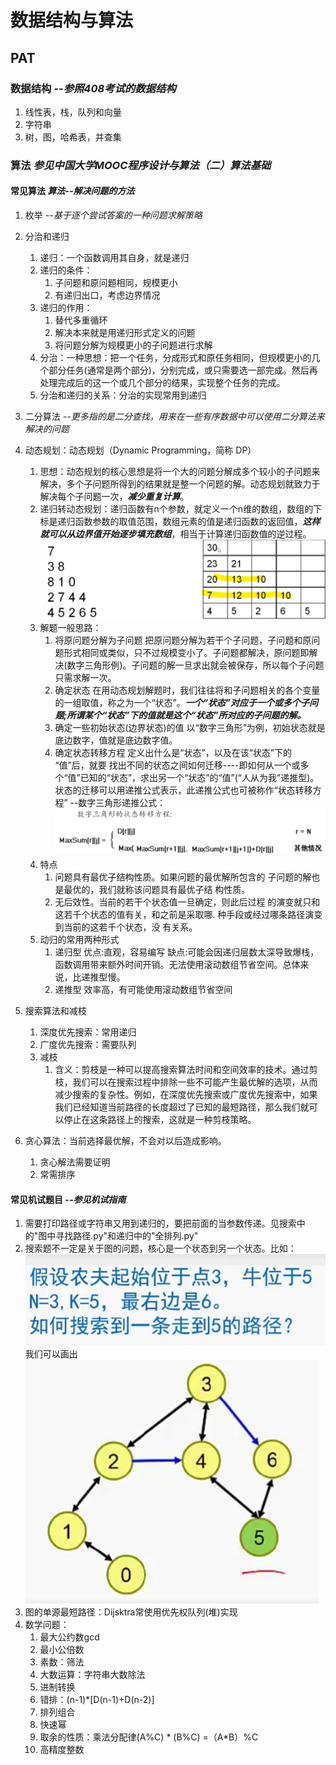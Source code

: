 # 数据结构与算法

## PAT

### 数据结构 *--参照408考试的数据结构*

1. 线性表，栈，队列和向量
2. 字符串
3. 树，图，哈希表，并查集

### 算法 *参见中国大学MOOC程序设计与算法（二）算法基础*

#### 常见算法 *算法--解决问题的方法*

1. 枚举 *--基于逐个尝试答案的一种问题求解策略*
2. 分治和递归

   1) 递归：一个函数调用其自身，就是递归
   2) 递归的条件：
      1) 子问题和原问题相同，规模更小
      2) 有递归出口，考虑边界情况
   3) 递归的作用：
      1) 替代多重循环
      2) 解决本来就是用递归形式定义的问题
      3) 将问题分解为规模更小的子问题进行求解
   4) 分治：一种思想：把一个任务，分成形式和原任务相同，但规模更小的几个部分任务(通常是两个部分)，分别完成，或只需要选一部完成。然后再处理完成后的这一个或几个部分的结果，实现整个任务的完成。
   5) 分治和递归的关系：分治的实现常用到递归
3. 二分算法 *--更多指的是二分查找，用来在一些有序数据中可以使用二分算法来解决的问题*
4. 动态规划：动态规划（Dynamic Programming，简称 DP）

   1) 思想：动态规划的核心思想是将一个大的问题分解成多个较小的子问题来解决，多个子问题所得到的结果就是整一个问题的解。动态规划就致力于解决每个子问题一次，***减少重复计算***。
   2) 递归转动态规划：递归函数有n个参数，就定义一个n维的数组，数组的下标是递归函数参数的取值范围，数组元素的值是递归函数的返回值，***这样就可以从边界值开始逐步填充数组***，相当于计算递归函数值的逆过程。![Alt text](image.png)
   3) 解题一般思路：
      1) 将原问题分解为子问题
         把原问题分解为若干个子问题，子问题和原问题形式相同或类似，只不过规模变小了。子问题都解决，原问题即解决(数字三角形例)。子问题的解一旦求出就会被保存，所以每个子问题只需求解一次。
      2) 确定状态
         在用动态规划解题时，我们往往将和子问题相关的各个变量的一组取值，称之为一个“状态”。***一个“状态”对应于一个或多个子问题;所谓某个“状态”下的值就是这个“状态”所对应的子问题的解。***
      3) 确定一些初始状态(边界状态)的值
         以“数字三角形”为例，初始状态就是底边数字，值就是底边数字值。
      4) 确定状态转移方程
         定义出什么是“状态”，以及在该“状态”下的 “值”后，就要
         找出不同的状态之间如何迁移----即如何从一个或多个“值”已知的“状态”，求出另一个“状态”的“值”(“人从为我”递推型)。状态的迁移可以用递推公式表示，此递推公式也可被称作“状态转移方程”
         --数字三角形递推公式：
         ![Alt text](image-1.png)
   4) 特点
      1) 问题具有最优子结构性质。如果问题的最优解所包含的
         子问题的解也是最优的，我们就称该问题具有最优子结
         构性质。
      2) 无后效性。当前的若干个状态值一旦确定，则此后过程
         的演变就只和这若千个状态的值有关，和之前是采取哪.
         种手段或经过哪条路径演变到当前的这若千个状态，没
         有关系。
   5) 动归的常用两种形式
      1) 递归型
         优点:直观，容易编写
         缺点:可能会因递归层数太深导致爆栈，函数调用带来额外时间开销。无法使用滚动数组节省空间。总体来说，比递推型慢。
      2) 递推型
         效率高，有可能使用滚动数组节省空间
5. 搜索算法和减枝

   1) 深度优先搜索：常用递归
   2) 广度优先搜索：需要队列
   3) 减枝
      1) 含义：剪枝是一种可以提高搜索算法时间和空间效率的技术。通过剪枝，我们可以在搜索过程中排除一些不可能产生最优解的选项，从而减少搜索的复杂性。例如，在深度优先搜索或广度优先搜索中，如果我们已经知道当前路径的长度超过了已知的最短路径，那么我们就可以停止在这条路径上的搜索，这就是一种剪枝策略。
6. 贪心算法：当前选择最优解，不会对以后造成影响。

   1) 贪心解法需要证明
   2) 常需排序

#### 常见机试题目 *--参见机试指南*

1. 需要打印路径或字符串又用到递归的，要把前面的当参数传递。见搜索中的"图中寻找路径.py"和递归中的"全排列.py"
2. 搜索题不一定是关于图的问题，核心是一个状态到另一个状态。比如：![1706235809189](images/README/1706235809189.png)      我们可以画出![1706235851026](images/README/1706235851026.png)
3. 图的单源最短路径：Dijsktra常使用优先权队列(堆)实现
4. 数学问题：
   1) 最大公约数gcd
   2) 最小公倍数
   3) 素数：筛法
   4) 大数运算：字符串大数除法
   5) 进制转换
   6) 错排：(n-1)*[D(n-1)+D(n-2)]
   7) 排列组合
   8) 快速幂
   9) 取余的性质：乘法分配律(A%C) * (B%C) =（A*B）%C
   10) 高精度整数
